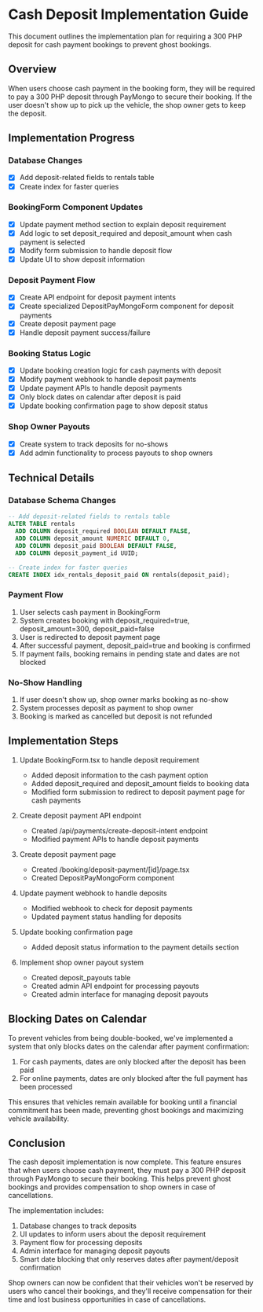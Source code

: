 # Cash Deposit Implementation Guide

This document outlines the implementation plan for requiring a 300 PHP deposit for cash payment bookings to prevent ghost bookings.

## Overview

When users choose cash payment in the booking form, they will be required to pay a 300 PHP deposit through PayMongo to secure their booking. If the user doesn't show up to pick up the vehicle, the shop owner gets to keep the deposit.

## Implementation Progress

### Database Changes
- [x] Add deposit-related fields to rentals table
- [x] Create index for faster queries

### BookingForm Component Updates
- [x] Update payment method section to explain deposit requirement
- [x] Add logic to set deposit_required and deposit_amount when cash payment is selected
- [x] Modify form submission to handle deposit flow
- [x] Update UI to show deposit information

### Deposit Payment Flow
- [x] Create API endpoint for deposit payment intents
- [x] Create specialized DepositPayMongoForm component for deposit payments
- [x] Create deposit payment page
- [x] Handle deposit payment success/failure

### Booking Status Logic
- [x] Update booking creation logic for cash payments with deposit
- [x] Modify payment webhook to handle deposit payments
- [x] Update payment APIs to handle deposit payments
- [x] Only block dates on calendar after deposit is paid
- [x] Update booking confirmation page to show deposit status

### Shop Owner Payouts
- [x] Create system to track deposits for no-shows
- [x] Add admin functionality to process payouts to shop owners

## Technical Details

### Database Schema Changes

```sql
-- Add deposit-related fields to rentals table
ALTER TABLE rentals
  ADD COLUMN deposit_required BOOLEAN DEFAULT FALSE,
  ADD COLUMN deposit_amount NUMERIC DEFAULT 0,
  ADD COLUMN deposit_paid BOOLEAN DEFAULT FALSE,
  ADD COLUMN deposit_payment_id UUID;

-- Create index for faster queries
CREATE INDEX idx_rentals_deposit_paid ON rentals(deposit_paid);
```

### Payment Flow

1. User selects cash payment in BookingForm
2. System creates booking with deposit_required=true, deposit_amount=300, deposit_paid=false
3. User is redirected to deposit payment page
4. After successful payment, deposit_paid=true and booking is confirmed
5. If payment fails, booking remains in pending state and dates are not blocked

### No-Show Handling

1. If user doesn't show up, shop owner marks booking as no-show
2. System processes deposit as payment to shop owner
3. Booking is marked as cancelled but deposit is not refunded

## Implementation Steps

1. Update BookingForm.tsx to handle deposit requirement
   - Added deposit information to the cash payment option
   - Added deposit_required and deposit_amount fields to booking data
   - Modified form submission to redirect to deposit payment page for cash payments

2. Create deposit payment API endpoint
   - Created /api/payments/create-deposit-intent endpoint
   - Modified payment APIs to handle deposit payments

3. Create deposit payment page
   - Created /booking/deposit-payment/[id]/page.tsx
   - Created DepositPayMongoForm component

4. Update payment webhook to handle deposits
   - Modified webhook to check for deposit payments
   - Updated payment status handling for deposits

5. Update booking confirmation page
   - Added deposit status information to the payment details section

6. Implement shop owner payout system
   - Created deposit_payouts table
   - Created admin API endpoint for processing payouts
   - Created admin interface for managing deposit payouts

## Blocking Dates on Calendar

To prevent vehicles from being double-booked, we've implemented a system that only blocks dates on the calendar after payment confirmation:

1. For cash payments, dates are only blocked after the deposit has been paid
2. For online payments, dates are only blocked after the full payment has been processed

This ensures that vehicles remain available for booking until a financial commitment has been made, preventing ghost bookings and maximizing vehicle availability.

## Conclusion

The cash deposit implementation is now complete. This feature ensures that when users choose cash payment, they must pay a 300 PHP deposit through PayMongo to secure their booking. This helps prevent ghost bookings and provides compensation to shop owners in case of cancellations.

The implementation includes:

1. Database changes to track deposits
2. UI updates to inform users about the deposit requirement
3. Payment flow for processing deposits
4. Admin interface for managing deposit payouts
5. Smart date blocking that only reserves dates after payment/deposit confirmation

Shop owners can now be confident that their vehicles won't be reserved by users who cancel their bookings, and they'll receive compensation for their time and lost business opportunities in case of cancellations.

